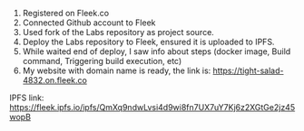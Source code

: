 1. Registered on Fleek.co
2. Connected Github account to Fleek
3. Used fork of the Labs repository as project source.
4. Deploy the Labs repository to Fleek, ensured it is uploaded to IPFS.
5. While waited end of deploy, I saw info about steps (docker image, Build command, Triggering build execution, etc)
6. My website with domain name is ready, the link is: https://tight-salad-4832.on.fleek.co

IPFS link: https://fleek.ipfs.io/ipfs/QmXq9ndwLvsi4d9wi8fn7UX7uY7Kj6z2XGtGe2jz45wopB

